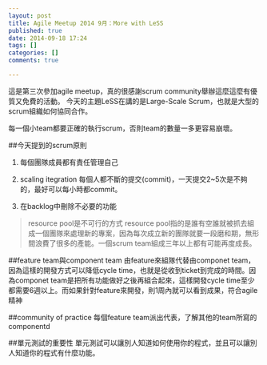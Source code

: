 ```yaml
---
layout: post
title: Agile Meetup 2014 9月：More with LeSS
published: true
date: 2014-09-18 17:24
tags: []
categories: []
comments: true

---
```

這是第三次參加agile meetup，真的很感謝scrum community舉辦這麼這麼有優質又免費的活動。
今天的主題LeSS在講的是Large-Scale Scrum，也就是大型的scrum組織如何協同合作。

每一個小team都要正確的執行scrum，否則team的數量一多更容易崩壞。

##今天提到的scrum原則
1. 每個團隊成員都有責任管理自己

2. scaling itegration
每個人都不斷的提交(commit)，一天提交2~5次是不夠的，最好可以每小時都commit。

3. 在backlog中刪除不必要的功能

> resource pool是不可行的方式
resource pool指的是誰有空誰就被抓去組成一個團隊來處理新的專案，因為每次成立新的團隊就要一段磨和期，無形間浪費了很多的產能。一個scrum team組成三年以上都有可能再度成長。

##feature team與component team
由feature來組隊代替由componet team，因為這樣的開發方式可以降低cycle time，也就是從收到ticket到完成的時間。因為componet team是把所有功能做好之後再組合起來，這樣開發cycle time至少都需要6週以上。而如果針對feature來開發，則1周內就可以看到成果，符合agile精神

##community of practice
每個feature team派出代表，了解其他的team所寫的componentd

##單元測試的重要性
單元測試可以讓別人知道如何使用你的程式，並且可以讓別人知道你的程式有什麼功能。